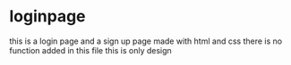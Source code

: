 # loginpage
this  is a login page and a sign up page made with html and css there is no function added in this file this is only design
